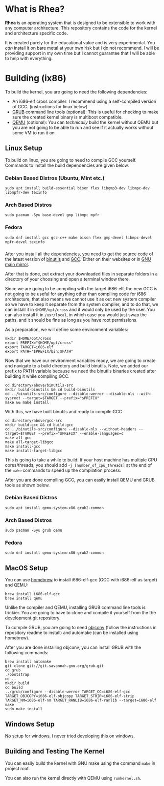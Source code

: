 
# What is Rhea?
**Rhea** is an operating system that is designed to be extensible to work with any computer architecture. This repository contains the code for the kernel and architecture specific code.

It is created purely for the educational value and is very experimental. You *can* install it on bare metal at your own risk but I do not recommend. I will be providing support in my own time but I cannot guarantee that I will be able to help with everything.

# Building (ix86)
To build the kernel, you are going to need the following dependencies:
- An i686-elf cross compiler: I recommend using a self-compiled version of GCC. (instructions for linux below)
- [GRUB](https://www.gnu.org/software/grub/) command line tools (optional): This is useful for checking to make sure the created kernel binary is multiboot compatible.
- [QEMU](https://www.qemu.org) (optional): You can *technically* build the kernel without QEMU but you are not going to be able to run and see if it actually works without some VM to run it on.

## Linux Setup
To build on linux, you are going to need to compile GCC yourself. Commands to install the build dependencies are given below.

### Debian Based Distros (Ubuntu, Mint etc.)

    sudo apt install build-essential bison flex libgmp3-dev libmpc-dev libmpfr-dev texinfo
    
### Arch Based Distros

    sudo pacman -Syu base-devel gmp libmpc mpfr
    
### Fedora

    sudo dnf install gcc gcc-c++ make bison flex gmp-devel libmpc-devel mpfr-devel texinfo

###
After you install all the dependencies, you need to get the source code of the latest version of [binutils](https://www.gnu.org/software/binutils/) and [GCC](https://gnu.org/software/gcc/). Either on their websites or in [GNU main mirror](https://ftp.gnu.org/gnu/).

After that is done, put extract your downloaded files in separate folders in a directory of your choosing and open a terminal window there.

Since we are going to be compiling with the target i686-elf, the new GCC is not going to be useful for anything other than compiling code for i686 architecture, that also means we cannot use it as out new system compiler so we have to keep it separate from the system compiler, and to do that, we can install it in `$HOME/opt/cross` and it would only be used by the user. You can also install it in `/usr/local`, in which case you would just swap the paths, and it should be fine as long as you have root permissions.

As a preparation, we will define some environment variables:

    mkdir $HOME/opt/cross
    export PREFIX="$HOME/opt/cross"
    export TARGET=i686-elf
    export PATH="$PREFIX/bin:$PATH"
Now that we have our environment variables ready, we are going to create and navigate to a build directory and build binutils. Note, we added our prefix to PATH variable because we need the binutils binaries created after building it while compiling GCC.

    cd directory/above/binutils-src
    mkdir build-binutils && cd build-binutils
    cd ../binutils-src/configure --disable-werror --disable-nls --with-sysroot --target=$TARGET --prefix="$PREFIX"
    make && make install
With this, we have built binutils and ready to compile GCC

    cd directory/above/gcc-src
    mkdir build-gcc && cd build-gcc
    cd ../binutils-src/configure --disable-nls --without-headers --target=$TARGET --prefix="$PREFIX" --enable-languages=c
    make all-gcc
    make all-target-libgcc
    make install-gcc
    make install-target-libgcc
This is going to take a while to build. If your host machine has multiple CPU cores/threads, you should add `-j [number_of_cpu_threads]` at the end of the `make` commands to speed up the compilation process.

After you are done compiling GCC, you can easily install QEMU and GRUB tools as shown below.

### Debian Based Distros 

    sudo apt install qemu-system-x86 grub2-common

### Arch Based Distros

    sudo pacman -Syu grub qemu

### Fedora

    sudo dnf install qemu-system-x86 grub2-common

## MacOS Setup
You can use [homebrew](https://brew.sh) to install i686-elf-gcc (GCC with i686-elf as target) and QEMU:

    brew install i686-elf-gcc
    brew install qemu

Unlike the compiler and QEMU, installing GRUB command line tools is trickier. You are going to have to clone and compile it yourself from the the [development git repository](https://savannah.gnu.org/projects/grub). 

To compile GRUB, you are going to need [objconv](https://github.com/vertis/objconv) (follow the instructions in repository readme to install) and automake (can be installed using homebrew).

After you are done installing objconv, you can install GRUB with the following commands:

    brew install automake
    git clone git://git.savannah.gnu.org/grub.git
    cd grub
    ./bootstrap
    cd ..
    mkdir build
    cd build
    ../grub/configure --disable-werror TARGET_CC=i686-elf-gcc TARGET_OBJCOPY=i686-elf-objcopy TARGET_STRIP=i686-elf-strip TARGET_NM=i686-elf-nm TARGET_RANLIB=i686-elf-ranlib --target=i686-elf
    make
    sudo make install

## Windows Setup
No setup for windows, I never tried developing this on windows.

## Building and Testing The Kernel
You can easily build the kernel with GNU make using the command `make` in project root.

You can also run the kernel directly with QEMU using `runkernel.sh`.
